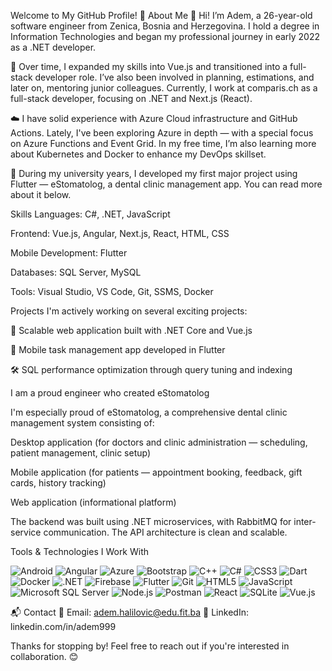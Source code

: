 Welcome to My GitHub Profile! 👋
About Me
👋 Hi! I’m Adem, a 26-year-old software engineer from Zenica, Bosnia and Herzegovina. I hold a degree in Information Technologies and began my professional journey in early 2022 as a .NET developer.

🚀 Over time, I expanded my skills into Vue.js and transitioned into a full-stack developer role. I’ve also been involved in planning, estimations, and later on, mentoring junior colleagues. Currently, I work at comparis.ch as a full-stack developer, focusing on .NET and Next.js (React).

☁️ I have solid experience with Azure Cloud infrastructure and GitHub Actions. Lately, I've been exploring Azure in depth — with a special focus on Azure Functions and Event Grid. In my free time, I’m also learning more about Kubernetes and Docker to enhance my DevOps skillset.

📱 During my university years, I developed my first major project using Flutter — eStomatolog, a dental clinic management app. You can read more about it below.

Skills
Languages: C#, .NET, JavaScript

Frontend: Vue.js, Angular, Next.js, React, HTML, CSS

Mobile Development: Flutter

Databases: SQL Server, MySQL

Tools: Visual Studio, VS Code, Git, SSMS, Docker

Projects
I'm actively working on several exciting projects:

🚀 Scalable web application built with .NET Core and Vue.js

📱 Mobile task management app developed in Flutter

🛠️ SQL performance optimization through query tuning and indexing

I am a proud engineer who created eStomatolog

I'm especially proud of eStomatolog, a comprehensive dental clinic management system consisting of:

Desktop application (for doctors and clinic administration — scheduling, patient management, clinic setup)

Mobile application (for patients — appointment booking, feedback, gift cards, history tracking)

Web application (informational platform)

The backend was built using .NET microservices, with RabbitMQ for inter-service communication. The API architecture is clean and scalable.

Tools & Technologies I Work With


![Android](https://img.shields.io/badge/Android-green?logo=android)
![Angular](https://img.shields.io/badge/Angular-red?logo=angular)
![Azure](https://img.shields.io/badge/Azure-blue?logo=microsoft-azure)
![Bootstrap](https://img.shields.io/badge/Bootstrap-purple?logo=bootstrap)
![C++](https://img.shields.io/badge/C++-blue?logo=c%2B%2B)
![C#](https://img.shields.io/badge/C%23-green?logo=c-sharp)
![CSS3](https://img.shields.io/badge/CSS3-blue?logo=css3)
![Dart](https://img.shields.io/badge/Dart-blue?logo=dart)
![Docker](https://img.shields.io/badge/Docker-blue?logo=docker)
![.NET](https://img.shields.io/badge/.NET-purple?logo=.net)
![Firebase](https://img.shields.io/badge/Firebase-orange?logo=firebase)
![Flutter](https://img.shields.io/badge/Flutter-blue?logo=flutter)
![Git](https://img.shields.io/badge/Git-red?logo=git)
![HTML5](https://img.shields.io/badge/HTML5-orange?logo=html5)
![JavaScript](https://img.shields.io/badge/JavaScript-yellow?logo=javascript)
![Microsoft SQL Server](https://img.shields.io/badge/Microsoft_SQL_Server-blue?logo=microsoft-sql-server)
![Node.js](https://img.shields.io/badge/Node.js-green?logo=node.js)
![Postman](https://img.shields.io/badge/Postman-orange?logo=postman)
![React](https://img.shields.io/badge/React-blue?logo=react)
![SQLite](https://img.shields.io/badge/SQLite-blue?logo=sqlite)
![Vue.js](https://img.shields.io/badge/Vue.js-green?logo=vue.js)


📬 Contact
📧 Email: adem.halilovic@edu.fit.ba
💼 LinkedIn: linkedin.com/in/adem999

Thanks for stopping by! Feel free to reach out if you're interested in collaboration. 😊
